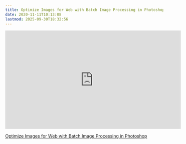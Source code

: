 ```yaml
---
title: Optimize Images for Web with Batch Image Processing in Photoshop
date: 2020-11-11T10:13:08
lastmod: 2025-09-30T18:32:56
---
```


<div class="video-grid">

<div class="iframe-16-9-container">
<iframe class="youTubeIframe" src="https://www.youtube.com/embed/zCtuRLbS0U8?rel=0" width="560" height="315" frameborder="0" allow="accelerometer; autoplay; clipboard-write; encrypted-media; gyroscope; picture-in-picture; web-share" referrerpolicy="strict-origin-when-cross-origin" allowfullscreen></iframe>
</div>

</div>

[Optimize Images for Web with Batch Image Processing in Photoshop](https://youtu.be/zCtuRLbS0U8)

